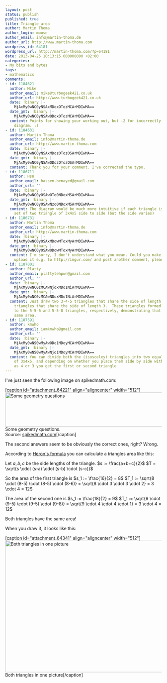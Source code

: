```yaml
---
layout: post
status: publish
published: true
title: Triangle area
author: Martin Thoma
author_login: moose
author_email: info@martin-thoma.de
author_url: http://www.martin-thoma.com
wordpress_id: 64181
wordpress_url: http://martin-thoma.com/?p=64181
date: 2013-04-25 10:13:15.000000000 +02:00
categories:
- My bits and bytes
tags:
- mathematics
comments:
- id: 1184621
  author: Mike
  author_email: mike@turbogeek421.co.uk
  author_url: http://www.turbogeek421.co.uk
  date: !binary |-
    MjAxMy0wNC0yNSAxMDoxOTozMCArMDIwMA==
  date_gmt: !binary |-
    MjAxMy0wNC0yNSAwODoxOTozMCArMDIwMA==
  content: Points for showing your working out, but -2 for incorrectly labelling your
    diagram. ;)
- id: 1184631
  author: Martin Thoma
  author_email: info@martin-thoma.de
  author_url: http://www.martin-thoma.com
  date: !binary |-
    MjAxMy0wNC0yNSAxMDozOTozOSArMDIwMA==
  date_gmt: !binary |-
    MjAxMy0wNC0yNSAwODozOTozOSArMDIwMA==
  content: Thank you for your comment. I've corrected the typo.
- id: 1186711
  author: Hsn
  author_email: hassen.benayed@gmail.com
  author_url: ''
  date: !binary |-
    MjAxMy0wNC0yOSAwOTo0NDoxMSArMDIwMA==
  date_gmt: !binary |-
    MjAxMy0wNC0yOSAwNzo0NDoxMSArMDIwMA==
  content: The diagram would be much more intuitive if each triangle is shown as a
    set of two triangle of 3x4x5 side to side (but the side varies)
- id: 1186731
  author: Martin Thoma
  author_email: info@martin-thoma.de
  author_url: http://www.martin-thoma.com
  date: !binary |-
    MjAxMy0wNC0yOSAxMDowMToxMyArMDIwMA==
  date_gmt: !binary |-
    MjAxMy0wNC0yOSAwODowMToxMyArMDIwMA==
  content: I'm sorry, I don't understand what you mean. Could you make a scribble,
    upload it e.g. to http://imgur.com/ and post another comment, please?
- id: 1187001
  author: Platty
  author_email: plattytehpwn@gmail.com
  author_url: ''
  date: !binary |-
    MjAxMy0wNC0zMCAwNjoxMDo1NiArMDIwMA==
  date_gmt: !binary |-
    MjAxMy0wNC0zMCAwNDoxMDo1NiArMDIwMA==
  content: Just draw two 3-4-5 triangles that share the side of length 4 and two 3-4-5
    triangles that share the side of length 3.  These triangles formed are equivalent
    to the 5-5-6 and 5-5-8 triangles, respectively, demonstrating that they have the
    same area.
- id: 1187591
  author: kmwho
  author_email: iamkmwho@gmail.com
  author_url: ''
  date: !binary |-
    MjAxMy0wNS0wMyAwODo1MDoyMCArMDIwMA==
  date_gmt: !binary |-
    MjAxMy0wNS0wMyAwNjo1MDoyMCArMDIwMA==
  content: You can divide both the (isosceles) triangles into two equal right triangles
    of 3x4x5, and depending on whether you place them side by side with common side
    as 4 or 3 you get the first or second triangle
---
```

I've just seen the following image on spikedmath.com:

[caption id="attachment_64221" align="aligncenter" width="512"]<a href="http://martin-thoma.com/wp-content/uploads/2013/04/549-simple-area-quizz.png"><img src="http://martin-thoma.com/wp-content/uploads/2013/04/549-simple-area-quizz.png" alt="Some geometry questions" width="512" height="109" class="size-full wp-image-64221" /></a> Some geometry questions.<br />Source: <a href="http://spikedmath.com/549.html">spikedmath.com</a>[/caption]

The second answers seem to be obviously the correct ones, right? Wrong.

According to <a href="http://en.wikipedia.org/wiki/Heron%27s_formula">Heron's formula</a> you can calculate a triangles area like this:

Let $a, b, c$ be the side lengths of the triangle.
$s := \frac{a+b+c}{2}$
$T = \sqrt{s \cdot (s-a) \cdot (s-b) \cdot (s-c)}$

So the area of the first triangle is
$s_1 := \frac{16}{2} = 8$
$T_1 := \sqrt{8 \cdot (8-5) \cdot (8-5) \cdot (8-6)} = \sqrt{8 \cdot 3 \cdot 3 \cdot 2} = 3 \cdot 4 = 12$

The area of the second one is
$s_1 := \frac{18}{2} = 9$
$T_1 := \sqrt{9 \cdot (9-5) \cdot (9-5) \cdot (9-8)} = \sqrt{9 \cdot 4 \cdot 4 \cdot 1} = 3 \cdot 4 = 12$

Both triangles have the same area!

When you draw it, it looks like this:

[caption id="attachment_64341" align="aligncenter" width="512"]<a href="http://martin-thoma.com/wp-content/uploads/2013/04/triangle-heron-tricky1.png"><img src="http://martin-thoma.com/wp-content/uploads/2013/04/triangle-heron-tricky1.png" alt="Both triangles in one picture" width="512" height="423" class="size-full wp-image-64341" /></a> Both triangles in one picture[/caption]
